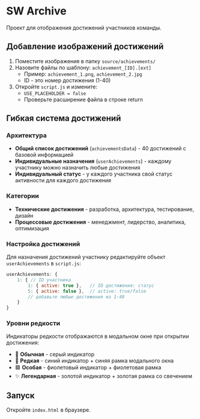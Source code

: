 # SW Archive

Проект для отображения достижений участников команды.

## Добавление изображений достижений

1. Поместите изображения в папку `source/achievements/`
2. Назовите файлы по шаблону: `achievement_[ID].[ext]`
   - Пример: `achievement_1.png`, `achievement_2.jpg`
   - ID - это номер достижения (1-40)
3. Откройте `script.js` и измените:
   - `USE_PLACEHOLDER = false`
   - Проверьте расширение файла в строке return

## Гибкая система достижений

### Архитектура
- **Общий список достижений** (`achievementsData`) - 40 достижений с базовой информацией
- **Индивидуальные назначения** (`userAchievements`) - каждому участнику можно назначить любые достижения
- **Индивидуальный статус** - у каждого участника свой статус активности для каждого достижения

### Категории
- **Технические достижения** - разработка, архитектура, тестирование, дизайн
- **Процессовые достижения** - менеджмент, лидерство, аналитика, оптимизация

### Настройка достижений

Для назначения достижений участнику редактируйте объект `userAchievements` в `script.js`:

```javascript
userAchievements: {
    1: { // ID участника
        1: { active: true },   // ID достижения: статус
        5: { active: false },  // active: true/false
        // добавьте любые достижения из 1-40
    }
}
```

### Уровни редкости
Индикаторы редкости отображаются в модальном окне при открытии достижения:

- 🔘 **Обычная** - серый индикатор
- 🔵 **Редкая** - синий индикатор + синяя рамка модального окна
- 🟪 **Особая** - фиолетовый индикатор + фиолетовая рамка
- ✨ **Легендарная** - золотой индикатор + золотая рамка со свечением

## Запуск

Откройте `index.html` в браузере.
